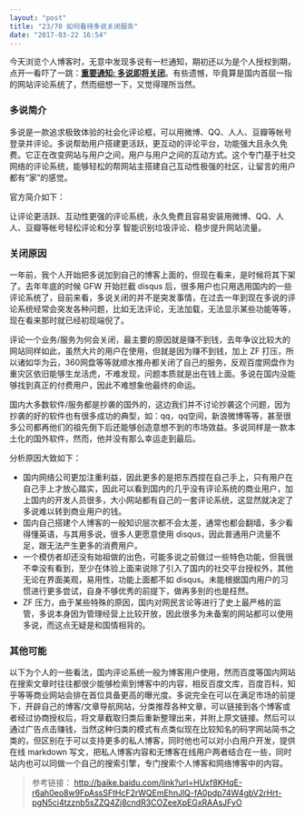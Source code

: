 ```yaml
---
layout: "post"
title: "23/70 如何看待多说关闭服务"
date: "2017-03-22 16:54"
---
```


今天浏览个人博客时，无意中发现多说有一栏通知，期初还以为是个人授权到期，点开一看吓了一跳：**[重要通知: 多说即将关闭](http://dev.duoshuo.com/threads/58d1169ae293b89a20c57241)**。有些遗憾，毕竟算是国内首屈一指的网站评论系统了，然而细想一下，又觉得理所当然。

### 多说简介

多说是一款追求极致体验的社会化评论框，可以用微博、QQ、人人、豆瓣等帐号登录并评论。多说帮助用户搭建更活跃，更互动的评论平台，功能强大且永久免费。它正在改变网站与用户之间，用户与用户之间的互动方式。这个专门基于社交网络的评论系统，能够轻松的帮网站主搭建自己互动性极强的社区，让留言的用户都有“家”的感觉。

官方简介如下：

让评论更活跃、互动性更强的评论系统，永久免费且容易安装用微博、QQ、人人、豆瓣等帐号轻松评论和分享
智能识别垃圾评论、稳步提升网站流量。

<!-- more -->

### 关闭原因

一年前，我个人开始把多说加到自己的博客上面的，但现在看来，是时候将其下架了。去年年底的时候 GFW 开始拦截 disqus 后，很多用户也只用选用国内的一些评论系统了，目前来看，多说关闭的并不是突发事情，在过去一年到现在多说的评论系统经常会突发各种问题，比如无法评论，无法加载，无法显示某些功能等等，现在看来那时就已经初现端倪了。

评论一个业务/服务为何会关闭，最主要的原因就是赚不到钱，去年争议比较大的网站同样如此，虽然大片的用户在使用，但就是因为赚不到钱，加上 ZF 打压，所以诸如华为云，360网盘等等就顺水推舟都关闭了自己的服务，反观百度网盘作为重灾区依旧能够生龙活虎，不难发现，问题本质就是出在钱上面。多说在国内没能够找到真正的付费用户，因此不难想象他最终的命运。

国内大多数软件/服务都是抄袭的国外的，这边我们并不讨论抄袭这个问题，因为抄袭的好的软件也有很多成功的典型，如：qq，qq空间，新浪微博等等，甚至很多公司都再他们的祖先倒下后还能够创造意想不到的市场效益。多说同样是一款本土化的国外软件，然而，他并没有那么幸运走到最后。

分析原因大致如下：
- 国内网络公司更加注重利益，因此更多的是把东西捏在自己手上，只有用户在自己手上才放心踏实，因此可以看到国内的几乎没有评论系统的商业用户，加上国内的开发人员很多，大小网站都有自己的一套评论系统，这显然就决定了多说难以转到商业用户的钱。
- 国内自己搭建个人博客的一般知识层次都不会太差，通常也都会翻墙，多少看得懂英语，与其用多说，很多人更愿意使用 disqus，因此普通用户流量不足，跟无法产生更多的消费用户。
- 一个模仿者却还没有始祖做的出色，可能多说之前做过一些特色功能，但我很不幸没有看到，至少在体验上面来说除了引入了国内的社交平台授权外，其他无论在界面美观，易用性，功能上面都不如 disqus。未能根据国内用户的习惯进行更多尝试，自身不够优秀的前提下，做再多别的也是枉然。
- ZF 压力，由于某些特殊的原因，国内对网民言论等进行了史上最严格的监管，多说本身因为管理经营上比较开放，因此很多为未备案的网站都可以使用多说，而这点无疑是和国情相背的。

### 其他可能

以下为个人的一些看法，国内评论系统一般为博客用户使用，然而百度等国内网站在搜索文章时往往都很少能够检索到博客中的内容，相反百度文库，百度百科，知乎等等商业网站会排在首位具备更高的曝光度。多说完全在可以在满足市场的前提下，开辟自己的博客/文章导航网站，分类推荐各种文章，可以链接到各个博客或者经过协商授权后，将文章截取归类后重新整理出来，并附上原文链接。然后可以通过广告点击赚钱，当然这种归类的模式有点类似现在比较知名的码字网站简书之类的，但区别在于可以支持更多的私人博客，同时他也可以对小白用户开发，提供在线 markdown 写文，把私人博客内容和无博客在线用户两者结合在一些，同时站内也可以同做一个自己的搜索引擎，专门搜索个人博客和网络博客中的内容。


> 参考链接：
> http://baike.baidu.com/link?url=HUxf8KHqE-r6ah0eo8w9FpAssSFtHcF2rWQEmEhnJlQ-fA0pdp74W4gbV2rHrt-pgN5ci4tzznb5sZZQ4Zj8cndR3COZeeXpEGxRAAsJFyO
